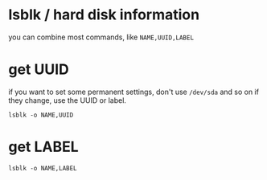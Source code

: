 # lsblk / hard disk information

you can combine most commands, like `NAME,UUID,LABEL`

# get UUID

if you want to set some permanent settings, don't use `/dev/sda` and so on if they change, use the UUID or label.

```
lsblk -o NAME,UUID
```

# get LABEL

```
lsblk -o NAME,LABEL
```
